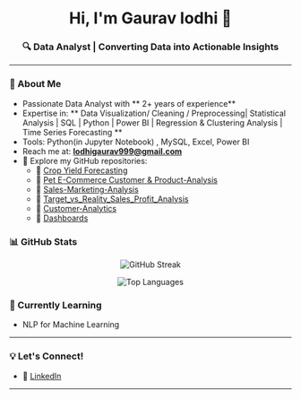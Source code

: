 
<h1 align="center">Hi, I'm Gaurav lodhi 👋</h1>
<h3 align="center">🔍 Data Analyst | Converting Data into Actionable Insights</h3>

---


### 🔹 About Me

-  Passionate Data Analyst with ** 2+ years of experience**
-  Expertise in: ** Data Visualization/ Cleaning / Preprocessing| Statistical Analysis | SQL | Python | Power BI | Regression & Clustering Analysis | Time Series Forecasting **
-  Tools: Python(in Jupyter Notebook) , MySQL, Excel, Power BI
-  Reach me at: **lodhigaurav999@gmail.com**
- 📂 Explore my GitHub repositories:
  - 🔹 [Crop Yield Forecasting](https://github.com/lodhi-999/Crop-Yield-Prediction)
  - 🔹 [Pet E-Commerce Customer & Product-Analysis](https://github.com/lodhi-999/Pet-E-commerce-Customer-Product-Analysis)
  - 🔹 [Sales-Marketing-Analysis](https://github.com/lodhi-999/Sales-Marketing-Analysis)
  - 🔹 [Target_vs_Reality_Sales_Profit_Analysis](https://github.com/lodhi-999/Target_vs_Reality_Full_Funnel_Sales_Profit_Analysis)
  - 🔹 [Customer-Analytics](https://github.com/lodhi-999/Customer-Analytics)
  - 🔹 [Dashboards](https://github.com/lodhi-999/Gameplay-Player-Retention-Dashboard)



### 📊 GitHub Stats

<p align="center">
  <img src="https://streak-stats.demolab.com?user=lodhi-999&theme=default&hide_border=false&border_radius=10" alt="GitHub Streak" />
</p>

<p align="center">
  <img src="https://github-readme-stats.vercel.app/api/top-langs/?username=lodhi-999&layout=compact&theme=default&hide_border=false&border_radius=10" alt="Top Languages" />
</p>


### 🌱 Currently Learning
- NLP for Machine Learning


---

### 💡 Let's Connect!
- 💼 [LinkedIn](https://www.linkedin.com/in/gaurav-lodhi999)
---
